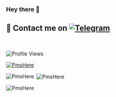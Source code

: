 ### Hey there 👋 

## 📨 Contact me on [![Telegram](https://img.shields.io/badge/telegram-1b77FF.svg?style=for-the-badge&logo=telegram)](https://t.me/TheRealApollo) 

<br>

![Profile Views](https://hits.seeyoufarm.com/api/count/incr/badge.svg?url=https://github.com/PmsHere/)

<p align="left"> <a href="https://github.com/ryo-ma/github-profile-trophy"><img src="https://github-profile-trophy.vercel.app/?username=PmsHere" alt="PmsHere" /></a> </p>

<p><img align="left" src="https://github-readme-stats.vercel.app/api/top-langs?username=PmsHere&show_icons=true&locale=en&layout=compact" alt="PmsHere" /></p>

<p>&nbsp;<img align="center" src="https://github-readme-stats.vercel.app/api?username=PmsHere&show_icons=true&locale=en" alt="PmsHere" /></p>

<p><img align="center" src="https://github-readme-streak-stats.herokuapp.com/?user=PmsHere&" alt="PmsHere" />
